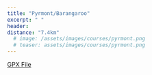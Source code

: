 ```yaml
---
title: "Pyrmont/Barangaroo"
excerpt: " "
header:
distance: "7.4km"
  # image: /assets/images/courses/pyrmont.png
  # teaser: assets/images/courses/pyrmont.png
---
```


<div class="strava-embed-placeholder" data-embed-type="route" data-embed-id="3242792450463621088" data-full-width="true" data-style="standard" data-map-hash="12.88/-33.86457/151.19933" data-club-id="109154" data-from-embed="true"></div><script src="https://strava-embeds.com/embed.js"></script>

<a href="\assets\gpx_files\pyrmont-barangaroo.gpx">GPX File</a>
